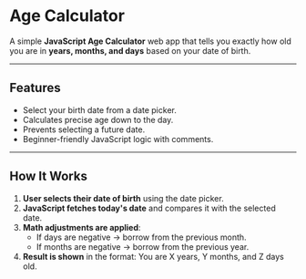# Age Calculator

A simple **JavaScript Age Calculator** web app that tells you exactly how old you are in **years, months, and days** based on your date of birth.

---

## Features
- Select your birth date from a date picker.
- Calculates precise age down to the day.
- Prevents selecting a future date.
- Beginner-friendly JavaScript logic with comments.

---

##  How It Works
1. **User selects their date of birth** using the date picker.
2. **JavaScript fetches today's date** and compares it with the selected date.
3. **Math adjustments are applied**:
   - If days are negative → borrow from the previous month.
   - If months are negative → borrow from the previous year.
4. **Result is shown** in the format:
You are X years, Y months, and Z days old.
